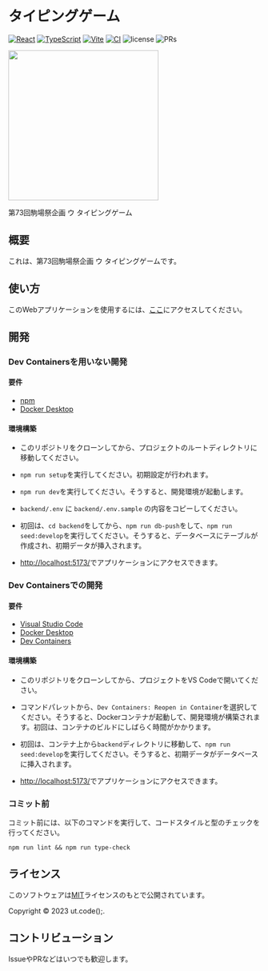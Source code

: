 # タイピングゲーム

[![React](https://img.shields.io/badge/React-555.svg?logo=react)](https://github.com/facebook/react)
[![TypeScript](https://img.shields.io/badge/TypeScript-007ACC.svg?logo=typescript&logoColor=white)](https://github.com/microsoft/TypeScript)
[![Vite](https://img.shields.io/badge/Vite-1e1e20.svg?logo=vite)](https://github.com/vitejs/vite)
[![CI](https://github.com/ut-code/typing-game/actions/workflows/ci.yml/badge.svg)](https://github.com/ut-code/typing-game/actions/workflows/ci.yml)
![license](https://img.shields.io/badge/license-MIT-informational.svg)
![PRs](https://img.shields.io/badge/PRs-welcome-brightgreen.svg)

<img src="frontend/public/logo.png" width="300">

第73回駒場祭企画 ウ タイピングゲーム

## 概要

これは、第73回駒場祭企画 ウ タイピングゲームです。

## 使い方

このWebアプリケーションを使用するには、[ここ](https://typing.utcode.net/)にアクセスしてください。

## 開発

### Dev Containersを用いない開発

#### 要件

- [npm](https://github.com/npm/cli)
- [Docker Desktop](https://www.docker.com/products/docker-desktop/)

#### 環境構築

- このリポジトリをクローンしてから、プロジェクトのルートディレクトリに移動してください。

- `npm run setup`を実行してください。初期設定が行われます。

- `npm run dev`を実行してください。そうすると、開発環境が起動します。

- `backend/.env` に `backend/.env.sample` の内容をコピーしてください。

- 初回は、`cd backend`をしてから、`npm run db-push`をして、`npm run seed:develop`を実行してください。そうすると、データベースにテーブルが作成され、初期データが挿入されます。

- [http://localhost:5173/](http://localhost:5173/)でアプリケーションにアクセスできます。

### Dev Containersでの開発

#### 要件

- [Visual Studio Code](https://code.visualstudio.com/)
- [Docker Desktop](https://www.docker.com/products/docker-desktop/)
- [Dev Containers](https://marketplace.visualstudio.com/items?itemName=ms-vscode-remote.remote-containers)

#### 環境構築

- このリポジトリをクローンしてから、プロジェクトをVS Codeで開いてください。

- コマンドパレットから、`Dev Containers: Reopen in Container`を選択してください。そうすると、Dockerコンテナが起動して、開発環境が構築されます。初回は、コンテナのビルドにしばらく時間がかかります。

- 初回は、コンテナ上から`backend`ディレクトリに移動して、`npm run seed:develop`を実行してください。そうすると、初期データがデータベースに挿入されます。

- [http://localhost:5173/](http://localhost:5173/)でアプリケーションにアクセスできます。

<!-- ### その他の開発環境での開発

#### 要件

- [Docker Desktop](https://www.docker.com/products/docker-desktop/)

#### 環境構築

- このリポジトリをクローンしてから、プロジェクトのルートディレクトリに移動してください。

- `docker compose build`を実行してください。そうすると、Docker コンテナがビルドされます。初回は、コンテナのビルドにしばらく時間がかかります。

- `docker compose up`を実行してください。そうすると、Docker コンテナが起動して、開発環境が構築されます。

- 初回は、`docker compose exec backend bash -c "cd backend && npm run seed:develop"`を実行してください。そうすると、初期データがデータベースに挿入されます。

- [http://localhost:5173/](http://localhost:5173/)でアプリケーションにアクセスできます。 -->

### コミット前

コミット前には、以下のコマンドを実行して、コードスタイルと型のチェックを行ってください。

```shell
npm run lint && npm run type-check
```

## ライセンス

このソフトウェアは[MIT](./LICENSE)ライセンスのもとで公開されています。

Copyright © 2023 ut.code();.

## コントリビューション

IssueやPRなどはいつでも歓迎します。
